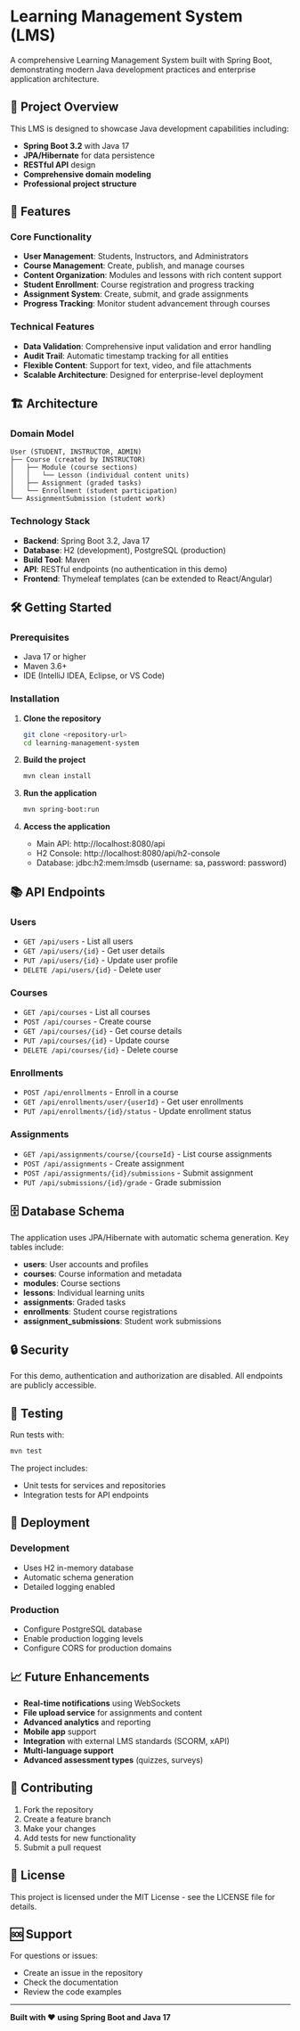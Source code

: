 # Learning Management System (LMS)

A comprehensive Learning Management System built with Spring Boot, demonstrating modern Java development practices and enterprise application architecture.

## 🎯 Project Overview

This LMS is designed to showcase Java development capabilities including:
- **Spring Boot 3.2** with Java 17
- **JPA/Hibernate** for data persistence
- **RESTful API** design
- **Comprehensive domain modeling**
- **Professional project structure**

## 🚀 Features

### Core Functionality
- **User Management**: Students, Instructors, and Administrators
- **Course Management**: Create, publish, and manage courses
- **Content Organization**: Modules and lessons with rich content support
- **Student Enrollment**: Course registration and progress tracking
- **Assignment System**: Create, submit, and grade assignments
- **Progress Tracking**: Monitor student advancement through courses

### Technical Features
- **Data Validation**: Comprehensive input validation and error handling
- **Audit Trail**: Automatic timestamp tracking for all entities
- **Flexible Content**: Support for text, video, and file attachments
- **Scalable Architecture**: Designed for enterprise-level deployment

## 🏗️ Architecture

### Domain Model
```
User (STUDENT, INSTRUCTOR, ADMIN)
├── Course (created by INSTRUCTOR)
│   ├── Module (course sections)
│   │   └── Lesson (individual content units)
│   ├── Assignment (graded tasks)
│   └── Enrollment (student participation)
└── AssignmentSubmission (student work)
```

### Technology Stack
- **Backend**: Spring Boot 3.2, Java 17
- **Database**: H2 (development), PostgreSQL (production)
- **Build Tool**: Maven
- **API**: RESTful endpoints (no authentication in this demo)
- **Frontend**: Thymeleaf templates (can be extended to React/Angular)

## 🛠️ Getting Started

### Prerequisites
- Java 17 or higher
- Maven 3.6+
- IDE (IntelliJ IDEA, Eclipse, or VS Code)

### Installation

1. **Clone the repository**
   ```bash
   git clone <repository-url>
   cd learning-management-system
   ```

2. **Build the project**
   ```bash
   mvn clean install
   ```

3. **Run the application**
   ```bash
   mvn spring-boot:run
   ```

4. **Access the application**
   - Main API: http://localhost:8080/api
   - H2 Console: http://localhost:8080/api/h2-console
   - Database: jdbc:h2:mem:lmsdb (username: sa, password: password)

## 📚 API Endpoints

### Users
- `GET /api/users` - List all users
- `GET /api/users/{id}` - Get user details
- `PUT /api/users/{id}` - Update user profile
- `DELETE /api/users/{id}` - Delete user

### Courses
- `GET /api/courses` - List all courses
- `POST /api/courses` - Create course
- `GET /api/courses/{id}` - Get course details
- `PUT /api/courses/{id}` - Update course
- `DELETE /api/courses/{id}` - Delete course

### Enrollments
- `POST /api/enrollments` - Enroll in a course
- `GET /api/enrollments/user/{userId}` - Get user enrollments
- `PUT /api/enrollments/{id}/status` - Update enrollment status

### Assignments
- `GET /api/assignments/course/{courseId}` - List course assignments
- `POST /api/assignments` - Create assignment
- `POST /api/assignments/{id}/submissions` - Submit assignment
- `PUT /api/submissions/{id}/grade` - Grade submission

## 🗄️ Database Schema

The application uses JPA/Hibernate with automatic schema generation. Key tables include:

- **users**: User accounts and profiles
- **courses**: Course information and metadata
- **modules**: Course sections
- **lessons**: Individual learning units
- **assignments**: Graded tasks
- **enrollments**: Student course registrations
- **assignment_submissions**: Student work submissions

## 🔒 Security

For this demo, authentication and authorization are disabled. All endpoints are publicly accessible.

## 🧪 Testing

Run tests with:
```bash
mvn test
```

The project includes:
- Unit tests for services and repositories
- Integration tests for API endpoints
 

## 🚀 Deployment

### Development
- Uses H2 in-memory database
- Automatic schema generation
- Detailed logging enabled

### Production
- Configure PostgreSQL database
- Enable production logging levels
- Configure CORS for production domains

## 📈 Future Enhancements

- **Real-time notifications** using WebSockets
- **File upload service** for assignments and content
- **Advanced analytics** and reporting
- **Mobile app** support
- **Integration** with external LMS standards (SCORM, xAPI)
- **Multi-language support**
- **Advanced assessment types** (quizzes, surveys)

## 🤝 Contributing

1. Fork the repository
2. Create a feature branch
3. Make your changes
4. Add tests for new functionality
5. Submit a pull request

## 📄 License

This project is licensed under the MIT License - see the LICENSE file for details.

## 🆘 Support

For questions or issues:
- Create an issue in the repository
- Check the documentation
- Review the code examples

---

**Built with ❤️ using Spring Boot and Java 17**
